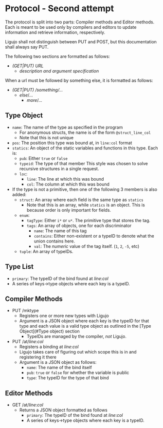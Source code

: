 # Protocol - Second attempt

The protocol is split into two parts: Compiler methods and Editor methods. Each is meant to be used
only by compilers and editors to update information and retrieve information, respectively.

Ligujo shall not distinguish between PUT and POST, but this documentation shall always say PUT.

The following two sections are formatted as follows:
* *(GET|PUT) URL*
  * *description and argument specification*

When a url must be followed by something else, it is formatted as follows:
* *(GET|PUT) /something/...*
  * *else*/...
    * *more*/...

## Type Object
* `name`: The name of the type as specified in the program
  * For anonymous structs, the name is of the form `@struct_line_col`
  * Note that this is not unique
* `pos`: The position this type was bound at, in `line:col` format
* `statics`: An object of the static variables and functions in this type. Each is:
  * `pub`: Either `true` or `false`
  * `typeid`: The type of that member
    This style was chosen to solve recursive structures in a single request.
  * `loc`:
    * `line`: The line at which this was bound
    * `col`: The column at which this was bound
* If the type is not a primitive, then one of the following 3 members is also added:
  * `struct`: An array where each field is the same type as `statics`
    * Note that this is an array, while `statics` is an object. This is because order is only 
      important for fields.
  * `enum`:
    * `tagType`: Either `i*` or `u*`. The primitive type that stores the tag.
    * `tags`: An array of objects, one for each discriminator
      * `name`: The name of this tag
      * `contains`: Either non-existent or a typeID to denote what the union contains here.
      * `val`: The *numeric* value of the tag itself. (`1`, `2`, `-5`, etc)
  * `tuple`: An array of typeIDs.

## Type List
* `primary`: The typeID of the bind found at *line*:*col*
* A series of keys->type objects where each key is a typeID.

## Compiler Methods
* PUT /mktype
  * Registers one or more new types with Ligujo
  * Argument is a JSON object where each key is the typeID for that type and each value is
    a valid type object as outlined in the [Type Object](#Type object) section
    * TypeIDs are managed by the compiler, *not* Ligujo.
* PUT /at/*line*:*col*
  * Registers a binding at *line*:*col*
  * Ligujo takes care of figuring out which scope this is in and registering it there
  * Argument is a JSON object as follows:
    * `name`: The name of the bind itself
    * `pub`: `true` or `false` for whether the variable is public
    * `type`: The typeID for the type of that bind


## Editor Methods
* GET /at/*line*:*col*
  * Returns a JSON object formatted as follows
    * `primary`: The typeID of the bind found at *line*:*col*
    * A series of keys->type objects where each key is a typeID.
